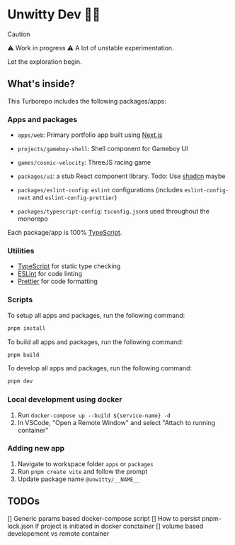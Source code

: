 # Unwitty Dev 🧟‍♂️

> [!CAUTION]
> ⚠️ Work in progress ⚠️ A lot of unstable experimentation.

Let the exploration begin.

## What's inside?

This Turborepo includes the following packages/apps:

### Apps and packages

- `apps/web`: Primary portfolio app built using [Next.js](https://nextjs.org/)
- `projects/gameboy-shell`: Shell component for Gameboy UI
- `games/cosmic-velocity`: ThreeJS racing game

- `packages/ui`: a stub React component library. Todo: Use [shadcn](https://ui.shadcn.com/) maybe
- `packages/eslint-config`: `eslint` configurations (includes `eslint-config-next` and `eslint-config-prettier`)
- `packages/typescript-config`: `tsconfig.json`s used throughout the monorepo

Each package/app is 100% [TypeScript](https://www.typescriptlang.org/).

### Utilities

- [TypeScript](https://www.typescriptlang.org/) for static type checking
- [ESLint](https://eslint.org/) for code linting
- [Prettier](https://prettier.io) for code formatting

### Scripts

To setup all apps and packages, run the following command:

```js
pnpm install
```

To build all apps and packages, run the following command:

```js
pnpm build
```

To develop all apps and packages, run the following command:

```js
pnpm dev
```

### Local development using docker

1. Run `docker-compose up --build ${service-name} -d`
2. In VSCode, "Open a Remote Window" and select "Attach to running container"

### Adding new app

1. Navigate to workspace folder `apps` or `packages`
2. Run `pnpm create vite` and follow the prompt
3. Update package name `@unwitty/__NAME__`

## TODOs

[] Generic params based docker-compose script
[] How to persist pnpm-lock.json if project is initiated in docker conctainer
[] volume based developement vs remote container
